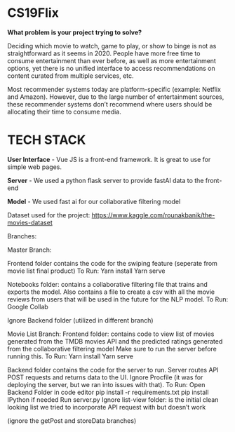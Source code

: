 # CS19Flix
**What problem is your project trying to solve?**

Deciding which movie to watch, game to play, or show to binge is not as straightforward as it seems in 2020. People have more free time to consume entertainment than ever before, as well as more entertainment options, yet there is no unified interface to access recommendations on content curated from multiple services, etc.

Most recommender systems today are platform-specific (example: Netflix and Amazon). However, due to the large number of entertainment sources, these recommender systems don’t recommend where users should be allocating their time to consume media.

# TECH STACK
**User Interface** - Vue JS is a front-end framework. It is great to use for simple web pages.

**Server** - We used a python flask server to provide fastAI data to the front-end

**Model** - We used fast ai for our collaborative filtering model

Dataset used for the project: https://www.kaggle.com/rounakbanik/the-movies-dataset

Branches:

Master Branch: 

Frontend folder contains the code for the swiping feature (seperate from movie list final product)
To Run: Yarn install
	  Yarn serve

Notebooks folder: contains a collaborative filtering file that trains and exports the model. Also contains a file to create a csv with all the movie reviews from users that will be used in the future for the NLP model. 
To Run: Google Collab

Ignore Backend folder (utilized in different branch)


Movie List Branch:
Frontend folder: contains code to view list of movies generated from the TMDB movies API and the predicted ratings generated from the collaborative filtering model
Make sure to run the server before running this.
To Run: Yarn install
	  Yarn serve


Backend folder contains the code for the server to run. Server routes API POST requests and returns data to the UI.
Ignore Procfile (it was for deploying the server, but we ran into issues with that).
To Run: 
Open Backend Folder in code editor
pip install -r requirements.txt
   	  pip install IPython if needed
Run server.py
Ignore list-view folder: is the initial clean looking list we tried to incorporate API request with but doesn’t work

(ignore the getPost and storeData branches)


